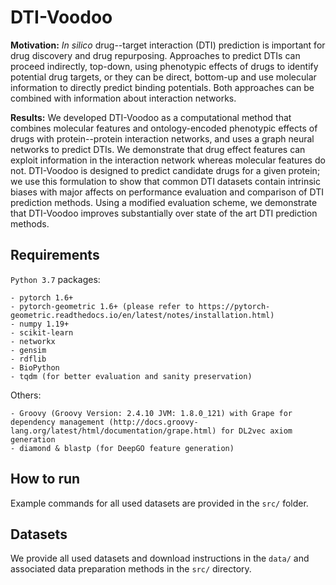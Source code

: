# DTI-Voodoo
**Motivation:** *In silico* drug--target
  interaction (DTI) prediction is important for drug discovery and
  drug repurposing.  Approaches to predict DTIs can proceed
  indirectly, top-down, using phenotypic effects of drugs to identify
  potential drug targets, or they can be direct, bottom-up and use
  molecular information to directly predict binding potentials.  Both
  approaches can be combined with information about interaction
  networks.

**Results:** We developed DTI-Voodoo as a computational method
  that combines molecular features and ontology-encoded phenotypic
  effects of drugs with protein--protein interaction networks, and
  uses a graph neural networks to predict DTIs.  We demonstrate that
  drug effect features can exploit information in the interaction
  network whereas molecular features do not.  DTI-Voodoo is designed to
  predict candidate drugs for a given protein; we use this formulation
  to show that common DTI datasets contain intrinsic biases with major
  affects on performance evaluation and comparison of DTI prediction
  methods. Using a modified evaluation scheme, we demonstrate that
  DTI-Voodoo improves substantially over state of the art DTI prediction
  methods.

## Requirements
`Python 3.7` packages:
```
- pytorch 1.6+
- pytorch-geometric 1.6+ (please refer to https://pytorch-geometric.readthedocs.io/en/latest/notes/installation.html)
- numpy 1.19+
- scikit-learn 
- networkx
- gensim
- rdflib
- BioPython
- tqdm (for better evaluation and sanity preservation)
```

Others:
```
- Groovy (Groovy Version: 2.4.10 JVM: 1.8.0_121) with Grape for dependency management (http://docs.groovy-lang.org/latest/html/documentation/grape.html) for DL2vec axiom generation
- diamond & blastp (for DeepGO feature generation)
```

## How to run

Example commands for all used datasets are provided in the `src/` folder.

## Datasets
We provide all used datasets and download instructions in the `data/` and associated data preparation methods in the `src/` directory. 

